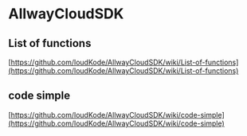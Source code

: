 # AllwayCloudSDK


## List of functions
[https://github.com/loudKode/AllwayCloudSDK/wiki/List-of-functions](https://github.com/loudKode/AllwayCloudSDK/wiki/List-of-functions)

## code simple
[https://github.com/loudKode/AllwayCloudSDK/wiki/code-simple](https://github.com/loudKode/AllwayCloudSDK/wiki/code-simple)


